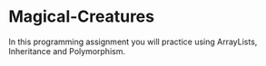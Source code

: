 # Magical-Creatures
In this programming assignment you will practice using ArrayLists, Inheritance and Polymorphism. 
